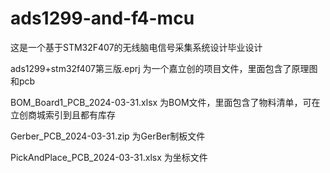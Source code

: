 # ads1299-and-f4-mcu
这是一个基于STM32F407的无线脑电信号采集系统设计毕业设计

ads1299+stm32f407第三版.eprj 为一个嘉立创的项目文件，里面包含了原理图和pcb

BOM_Board1_PCB_2024-03-31.xlsx 为BOM文件，里面包含了物料清单，可在立创商城索引到且都有库存

Gerber_PCB_2024-03-31.zip 为GerBer制板文件

PickAndPlace_PCB_2024-03-31.xlsx 为坐标文件

